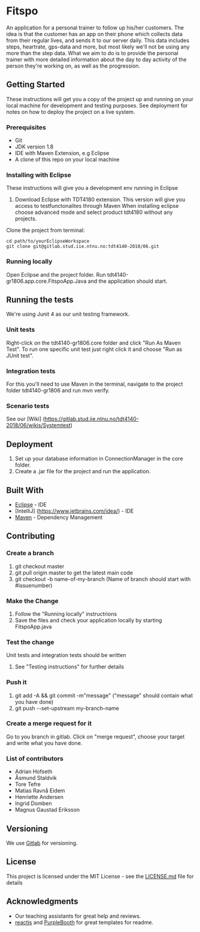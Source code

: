 # Fitspo

An application for a personal trainer to follow up his/her customers. The idea is that the customer has an app on their phone which collects data
from their regular lives, and sends it to our server daily.
This data includes steps, heartrate, gps-data and more, but most likely we'll not be using any more than the step data.
What we aim to do is to provide the personal trainer with more detailed information about the day to day activity of the person they're working on,
as well as the progression.


## Getting Started

These instructions will get you a copy of the project up and running on your local machine for development and testing purposes. See deployment for notes on how to deploy the project on a live system.

### Prerequisites
- Git
- JDK version 1.8
- IDE with Maven Extension, e.g Eclipse
- A clone of this repo on your local machine

### Installing with Eclipse
These instructions will give you a development env running in Eclipse
1. Download Eclipse with TDT4180 extension. This version will give you access to testfunctonalites through Maven
When installing eclipse choose advanced mode and select product tdt4180 without any projects.


Clone the project from terminal:
```
cd path/to/yourEclipseWorkspace
git clone git@gitlab.stud.iie.ntnu.no:tdt4140-2018/06.git
```

### Running locally 
Open Eclipse and the project folder.
Run tdt4140-gr1806.app.core.FitspoApp.Java and the application should start.

## Running the tests
We're using Junit 4 as our unit testing framework. 

### Unit tests
Right-click on the tdt4140-gr1806.core folder and click "Run As Maven Test". To run one specific unit test just right click it and choose "Run as JUnit test". 

### Integration tests 
For this you'll need to use Maven in the terminal, navigate to the project folder tdt4140-gr1806 and run mvn verify. 

### Scenario tests
See our [Wiki] (https://gitlab.stud.iie.ntnu.no/tdt4140-2018/06/wikis/Systemtest)

## Deployment
1. Set up your database information in ConnectionManager in the core folder.
2. Create a .jar file for the project and run the application.

## Built With
* [Eclipse](https://www.eclipse.org/) - IDE
* [IntelliJ] (https://www.jetbrains.com/idea/) - IDE
* [Maven](https://maven.apache.org/) - Dependency Management

## Contributing
### Create a branch
1. git checkout master
2. git pull origin master to get the latest main code
3. git checkout -b name-of-my-branch (Name of branch should start with #issuenumber)

### Make the Change
1. Follow the "Running locally" instructrions
2. Save the files and check your application locally by starting FitspoApp.java

### Test the change
Unit tests and integration tests should be written
1. See "Testing instructions" for further details

### Push it
1. git add -A && git commit -m"message" ("message" should contain what you have done)
2. git push --set-upstream my-branch-name

### Create a merge request for it
Go to you branch in gitlab. Click on "merge request", choose your target and write what you have done.

### List of contributors
- Adrian Hofseth
- Åsmund Staldvik
- Tore Tefre
- Matias Ravnå Eidem
- Henriette Andersen
- Ingrid Domben
- Magnus Gaustad Eriksson


## Versioning

We use [Gitlab](https://about.gitlab.com/) for versioning.

## License

This project is licensed under the MIT License - see the [LICENSE.md](https://gitlab.stud.iie.ntnu.no/tdt4140-2018/06/blob/master/LICENSE) file for details

## Acknowledgments

* Our teaching assistants for great help and reviews.
* [reactjs](https://github.com/reactjs/reactjs.org) and [PurpleBooth](https://gist.github.com/PurpleBooth/109311bb0361f32d87a2) for great templates for readme.

